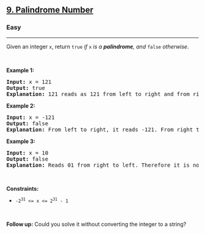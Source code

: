 <h2><a href="https://leetcode.com/problems/palindrome-number/">9. Palindrome Number</a></h2><h3>Easy</h3><hr><div><p>Given an integer <code data-copier-init="true">x</code>, return <code data-copier-init="true">true</code><em> if </em><code data-copier-init="true">x</code><em> is a </em><span data-keyword="palindrome-integer"><em><strong>palindrome</strong></em></span><em>, and </em><code data-copier-init="true">false</code><em> otherwise</em>.</p>

<p>&nbsp;</p>
<p><strong class="example">Example 1:</strong></p>

<pre data-copier-init="true"><strong>Input:</strong> x = 121
<strong>Output:</strong> true
<strong>Explanation:</strong> 121 reads as 121 from left to right and from right to left.
</pre>

<p><strong class="example">Example 2:</strong></p>

<pre data-copier-init="true"><strong>Input:</strong> x = -121
<strong>Output:</strong> false
<strong>Explanation:</strong> From left to right, it reads -121. From right to left, it becomes 121-. Therefore it is not a palindrome.
</pre>

<p><strong class="example">Example 3:</strong></p>

<pre data-copier-init="true"><strong>Input:</strong> x = 10
<strong>Output:</strong> false
<strong>Explanation:</strong> Reads 01 from right to left. Therefore it is not a palindrome.
</pre>

<p>&nbsp;</p>
<p><strong>Constraints:</strong></p>

<ul>
	<li><code data-copier-init="true">-2<sup>31</sup>&nbsp;&lt;= x &lt;= 2<sup>31</sup>&nbsp;- 1</code></li>
</ul>

<p>&nbsp;</p>
<strong>Follow up:</strong> Could you solve it without converting the integer to a string?</div>